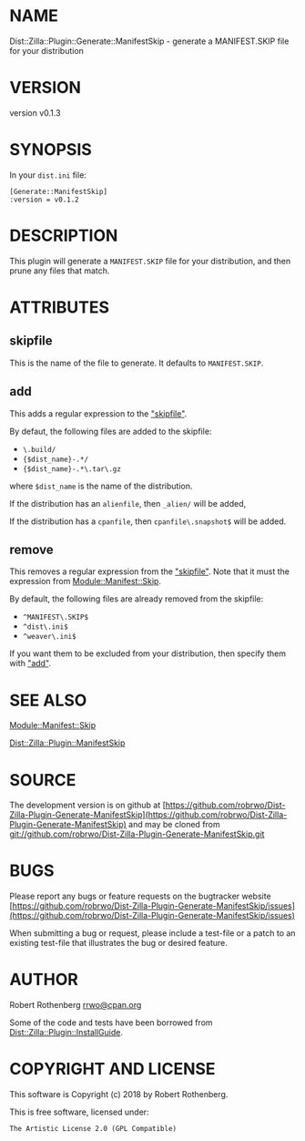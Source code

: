 # NAME

Dist::Zilla::Plugin::Generate::ManifestSkip - generate a MANIFEST.SKIP file for your distribution

# VERSION

version v0.1.3

# SYNOPSIS

In your `dist.ini` file:

```
[Generate::ManifestSkip]
:version = v0.1.2
```

# DESCRIPTION

This plugin will generate a `MANIFEST.SKIP` file for your
distribution, and then prune any files that match.

# ATTRIBUTES

## skipfile

This is the name of the file to generate. It defaults to `MANIFEST.SKIP`.

## add

This adds a regular expression to the ["skipfile"](#skipfile).

By defaut, the following files are added to the skipfile:

- `\.build/`
- `{$dist_name}-.*/`
- `{$dist_name}-.*\.tar\.gz`

where `$dist_name` is the name of the distribution.

If the distribution has an `alienfile`, then `_alien/` will be added,

If the distribution has a `cpanfile`, then `cpanfile\.snapshot$`
will be added.

## remove

This removes a regular expression from the ["skipfile"](#skipfile). Note that it
must the expression from [Module::Manifest::Skip](https://metacpan.org/pod/Module::Manifest::Skip).

By default, the following files are already removed from the skipfile:

- `^MANIFEST\.SKIP$`
- `^dist\.ini$`
- `^weaver\.ini$`

If you want them to be excluded from your distribution, then specify
them with ["add"](#add).

# SEE ALSO

[Module::Manifest::Skip](https://metacpan.org/pod/Module::Manifest::Skip)

[Dist::Zilla::Plugin::ManifestSkip](https://metacpan.org/pod/Dist::Zilla::Plugin::ManifestSkip)

# SOURCE

The development version is on github at [https://github.com/robrwo/Dist-Zilla-Plugin-Generate-ManifestSkip](https://github.com/robrwo/Dist-Zilla-Plugin-Generate-ManifestSkip)
and may be cloned from [git://github.com/robrwo/Dist-Zilla-Plugin-Generate-ManifestSkip.git](git://github.com/robrwo/Dist-Zilla-Plugin-Generate-ManifestSkip.git)

# BUGS

Please report any bugs or feature requests on the bugtracker website
[https://github.com/robrwo/Dist-Zilla-Plugin-Generate-ManifestSkip/issues](https://github.com/robrwo/Dist-Zilla-Plugin-Generate-ManifestSkip/issues)

When submitting a bug or request, please include a test-file or a
patch to an existing test-file that illustrates the bug or desired
feature.

# AUTHOR

Robert Rothenberg <rrwo@cpan.org>

Some of the code and tests have been borrowed from [Dist::Zilla::Plugin::InstallGuide](https://metacpan.org/pod/Dist::Zilla::Plugin::InstallGuide).

# COPYRIGHT AND LICENSE

This software is Copyright (c) 2018 by Robert Rothenberg.

This is free software, licensed under:

```
The Artistic License 2.0 (GPL Compatible)
```
